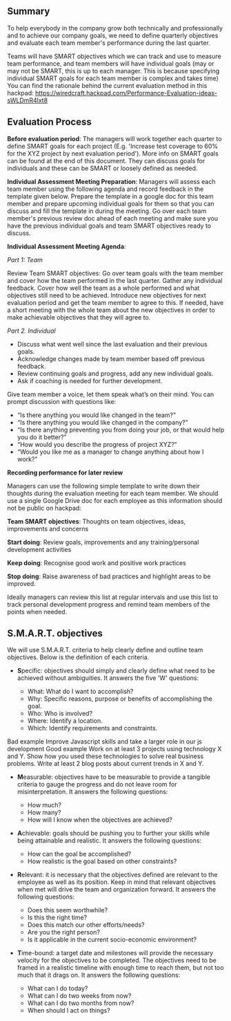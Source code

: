 ## Summary
To help everybody in the company grow both technically and professionally and to achieve our company goals, we need to define quarterly objectives and evaluate each team member's performance during the last quarter. 

Teams will have SMART objectives which we can track and use to measure team performance, and team members will have individual goals (may or may not be SMART, this is up to each manager. This is because specifying individual SMART goals for each team member is complex and takes time)
You can find the rationale behind the current evaluation method in this hackpad: https://wiredcraft.hackpad.com/Performance-Evaluation-ideas-sWLDmR4lxt8

## Evaluation Process

**Before evaluation period**:
The managers will work together each quarter to define SMART goals for each project (E.g. 'Increase test coverage to 60% for the XYZ project by next evaluation period'). More info on SMART goals can be found at the end of this document. They can discuss goals for individuals and these can be SMART or loosely defined as needed.

**Individual Assessment Meeting Preparation**:
Managers will assess each team member using the following agenda and record feedback in the template given below. Prepare the template in a google doc for this team member and prepare upcoming individual goals for them so that you can discuss and fill the template in during the meeting. Go over each team member's previous review doc ahead of each meeting and make sure you have the previous individual goals and team SMART objectives ready to discuss.

**Individual Assessment Meeting Agenda**:

_Part 1: Team_

Review Team SMART objectives: Go over team goals with the team member and cover how the team performed in the last quarter. Gather any individual feedback. Cover how well the team as a whole performed and what objectives still need to be achieved. Introduce new objectives for next evaluation period and get the team member to agree to this. If needed, have a short meeting with the whole team about the new objectives in order to make achievable objectives that they will agree to.

_Part 2. Individual_
* Discuss what went well since the last evaluation and their previous goals.  
* Acknowledge changes made by team member based off previous feedback. 
* Review continuing goals and progress, add any new  individual goals.
* Ask if coaching is needed for further development.

Give team member a voice, let them speak what’s on their mind. You can prompt discussion with questions like:
* “Is there anything you would like changed in the team?”
* “Is there anything you would like changed in the company?”
* “Is there anything preventing you from doing your job, or that would help you do it better?”
* “How would you describe the progress of project XYZ?”
* “Would you like me as a manager to change anything about how I work?”


**Recording performance for later review**

Managers can use the following simple template to write down their thoughts during the evaluation meeting for each team member. We should use a single Google Drive doc for each employee as this information should not be public on hackpad:

**Team SMART objectives**: Thoughts on team objectives, ideas, improvements and concerns

**Start doing**: Review goals, improvements and any training/personal development activities

**Keep doing**: Recognise good work and positive work practices

**Stop doing**: Raise awareness of bad practices and highlight areas to be improved.

Ideally managers can review this list at regular intervals and use this list to track personal development progress and remind team members of the points when needed.


## S.M.A.R.T. objectives 
We will use S.M.A.R.T. criteria to help clearly define and outline team objectives. Below is the definition of each criteria.

* **S**pecific: objectives should simply and clearly define what need to be achieved without ambiguities. It answers the five 'W' questions:

  * What: What do I want to accomplish?
  * Why: Specific reasons, purpose or benefits of accomplishing the goal.
  * Who: Who is involved?
  * Where: Identify a location.
  * Which: Identify requirements and constraints.

Bad example
Improve Javascript skills and take a larger role in our js development
Good example
Work on at least 3 projects using technology X and Y. Show how you used these technologies to solve real business problems. Write at least 2 blog posts about current trends in X and Y.

* **M**easurable: objectives have to be measurable to provide a tangible criteria to gauge the progress and do not leave room for misinterpretation. It answers the following questions:

  * How much?
  * How many?
  * How will I know when the objectives are achieved?

* **A**chievable: goals should be pushing you to further your skills while being attainable and realistic. It answers the following questions:

  * How can the goal be accomplished?
  * How realistic is the goal based on other constraints?

* **R**elevant: it is necessary that the objectives defined are relevant to the employee as well as its position. Keep in mind that relevant objectives when met will drive the team and organization forward. It answers the following questions:

  * Does this seem worthwhile?
  * Is this the right time?
  * Does this match our other efforts/needs?
  * Are you the right person?
  * Is it applicable in the current socio-economic environment?

* **T**ime-bound: a target date and milestones will provide the necessary velocity for the objectives to be completed. The objectives need to be framed in a realistic timeline with enough time to reach them, but not too much that it drags on. It answers the following questions:

  * What can I do today?
  * What can I do two weeks from now?
  * What can I do two months from now?
  * When should I act on things?